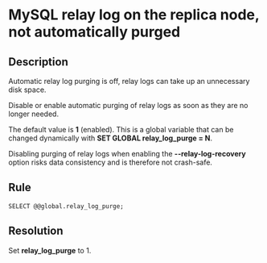 # MySQL relay log on the replica node, not automatically purged

## Description
Automatic relay log purging is off, relay logs can take up an unnecessary disk space. 


Disable or enable automatic purging of relay logs as soon as they are no longer needed. 

The default value is **1** (enabled). This is a global variable that can be changed dynamically with **SET GLOBAL relay_log_purge = N**. 

Disabling purging of relay logs when enabling the **--relay-log-recovery** option risks data consistency and is therefore not crash-safe.


## Rule
`SELECT @@global.relay_log_purge;`


## Resolution
Set **relay_log_purge** to 1. 


